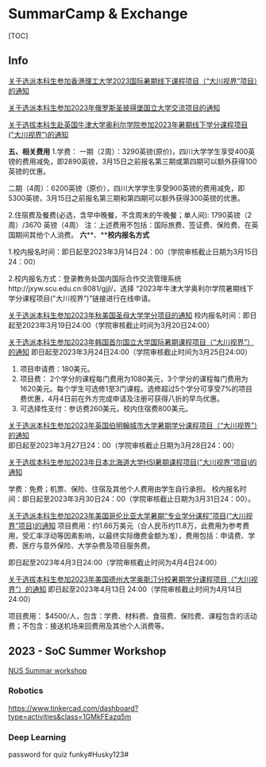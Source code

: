 # SummarCamp & Exchange

[TOC]



## Info

[关于选派本科生参加香港理工大学2023国际暑期线下课程项目（“大川视界”项目）的通知](https://jwc.scu.edu.cn/info/1081/8990.htm)


[关于选派本科生参加2023年俄罗斯圣彼得堡国立大学交流项目的通知](https://jwc.scu.edu.cn/info/1081/8994.htm)


[关于选拔本科生赴英国牛津大学奥利尔学院参加2023年暑期线下学分课程项目("大川视界”)的通知](https://jwc.scu.edu.cn/info/1081/8954.htm)

**五、相关费用**
1.学费：
一期（2周）：3290英镑(原价)，四川大学学生享受400英镑的费用减免，即2890英镑，3月15日之前报名第三期或第四期可以额外获得100英镑的优惠。

二期（4周）：6200英镑（原价），四川大学学生享受900英镑的费用减免，即5300英镑，3月15日之前报名第三期和第四期可以额外获得300英镑的优惠。

2.住宿费及餐费(必选，含早中晚餐，不含周末的午晚餐；单人间):
1790英镑（2周）/3670 英镑（4周）
注：上述费用不包括：国际旅费、签证费、保险费、在英国期间其他个人消费。
**六****、****校内报名方式**

1.校内报名时间：即日起至2023年3月14日24：00（学院审核截止日期为3月15日24：00）

2.校内报名方式：登录教务处国内国际合作交流管理系统http://jxyw.scu.edu.cn:8081/gjjl/，选择 “2023年牛津大学奥利尔学院暑期线下学分课程项目("大川视界”)”链接进行在线申请。


[关于选派本科生参加2023年秋美国圣母大学学分项目的通知](https://jwc.scu.edu.cn/info/1081/8978.htm)
校内报名时间：即日起至2023年3月19日24:00（学院审核截止时间为3月20日24:00）


[关于选派本科生参加2023年韩国首尔国立大学国际暑期课程项目（“大川视界”）的通知](https://jwc.scu.edu.cn/info/1081/9015.htm)
即日起至2023年3月24日24:00（学院审核截止时间为3月25日24:00）

1. 项目申请费：180美元。
2. 项目费： 2个学分的课程每门费用为1080美元，3个学分的课程每门费用为1620美元。每个学生可选修1至3门课程。选修超过5个学分可享受7%的项目费优惠，4月4日前在外方完成申请及注册可获得八折的早鸟优惠。
3. 可选择性支付：参访费260美元，校内住宿费800美元。


[关于选派本科生参加2023年英国伯明翰城市大学暑期学分课程项目（“大川视界”）的通知](https://jwc.scu.edu.cn/info/1081/8999.htm)
即日起至2023年3月27日24：00（学院审核截止日期为3月28日24：00）


[关于选拔本科生参加2023年日本北海道大学HSI暑期课程项目("大川视界”项目)的通知](https://jwc.scu.edu.cn/info/1081/8997.htm)

学费：免费；机票、保险、住宿及其他个人费用由学生自行承担。
校内报名时间：即日起至2023年3月30日24：00（学院审核截止日期为3月31日24：00）。


[关于选派本科生参加2023年美国哥伦比亚大学暑期“专业学分课程”项目(“大川视界”项目)的通知](https://jwc.scu.edu.cn/info/1081/9000.htm)
项目费用：约1.66万美元（合人民币约11.8万，此费用为参考费用，受汇率浮动等因素影响，以最终实际缴费金额为准），费用包括：申请费、学费、医疗与意外保险、大学杂费及项目服务费。

即日起至2023年4月3日24:00（学院审核截止时间为4月4日24:00）


[关于选拔本科生参加2023年美国德州大学奥斯汀分校暑期学分课程项目（“大川视界”）的通知](https://jwc.scu.edu.cn/info/1081/9002.htm)
即日起至2023年4月13日 24:00（学院审核截止时间为4月14日24:00）

项目费用： $4500/人，包含：学费、材料费、食宿费、保险费、课程包含的活动费；不包含：接送机场来回费用及其他个人消费等。



## 2023 - SoC Summer Workshop
[NUS Summar workshop ](https://sws.comp.nus.edu.sg/Application.html)


### Robotics
https://www.tinkercad.com/dashboard?type=activities&class=1GMkFEazq5m


### Deep Learning
password for quiz
funky#Husky123#
